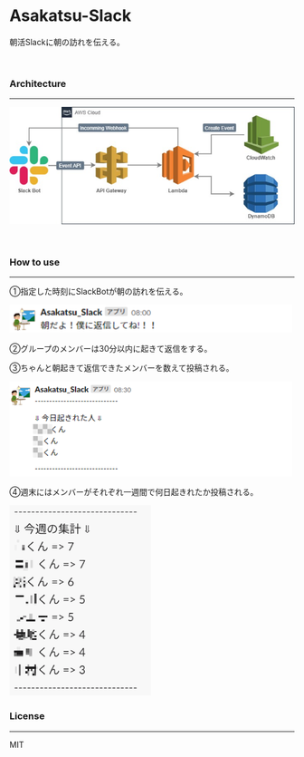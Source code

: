 # Asakatsu-Slack
朝活Slackに朝の訪れを伝える。

<br>

### Architecture
---
![Asakatsu_slack_architecure](./img/Asakatsu_slack_architecture.jpg)

<br>

### How to use
---
①指定した時刻にSlackBotが朝の訪れを伝える。

<img src="https://github.com/Luka-Magic/Asakatsu-Slack/blob/main/img/Asakatsu_wake_up.png" width="500">

②グループのメンバーは30分以内に起きて返信をする。

③ちゃんと朝起きて返信できたメンバーを数えて投稿される。

<img src="https://github.com/Luka-Magic/Asakatsu-Slack/blob/main/img/Asakatsu_day_check.png" width="500">

④週末にはメンバーがそれぞれ一週間で何日起きれたか投稿される。

<img src="https://github.com/Luka-Magic/Asakatsu-Slack/blob/main/img/Asakatsu_week_checks.png" width="250">

<br>

### License
---
MIT
